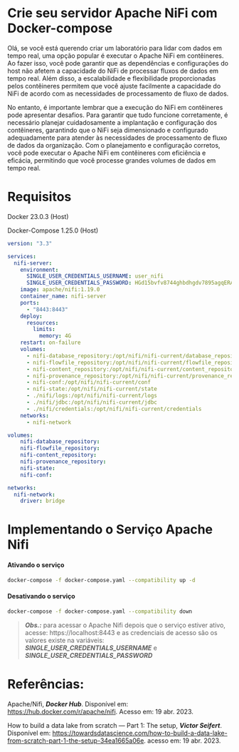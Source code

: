 # Crie seu servidor Apache NiFi com Docker-compose

Olá, se você está querendo criar um laboratório para lidar com dados em tempo real, uma opção popular é executar o Apache NiFi em contêineres. Ao fazer isso, você pode garantir que as dependências e configurações do host não afetem a capacidade do NiFi de processar fluxos de dados em tempo real. Além disso, a escalabilidade e flexibilidade proporcionadas pelos contêineres permitem que você ajuste facilmente a capacidade do NiFi de acordo com as necessidades de processamento de fluxo de dados.

No entanto, é importante lembrar que a execução do NiFi em contêineres pode apresentar desafios. Para garantir que tudo funcione corretamente, é necessário planejar cuidadosamente a implantação e configuração dos contêineres, garantindo que o NiFi seja dimensionado e configurado adequadamente para atender às necessidades de processamento de fluxo de dados da organização. Com o planejamento e configuração corretos, você pode executar o Apache NiFi em contêineres com eficiência e eficácia, permitindo que você processe grandes volumes de dados em tempo real.


# Requisitos

Docker 23.0.3 (Host)

Docker-Compose 1.25.0 (Host)

```yaml
version: "3.3"

services: 
  nifi-server:
    environment:
      SINGLE_USER_CREDENTIALS_USERNAME: user_nifi
      SINGLE_USER_CREDENTIALS_PASSWORD: HGd15bvfv8744ghbdhgdv7895agqERAo
    image: apache/nifi:1.19.0
    container_name: nifi-server
    ports:
      - "8443:8443"
    deploy:
      resources:
        limits:
          memory: 4G
    restart: on-failure
    volumes:
      - nifi-database_repository:/opt/nifi/nifi-current/database_repository
      - nifi-flowfile_repository:/opt/nifi/nifi-current/flowfile_repository
      - nifi-content_repository:/opt/nifi/nifi-current/content_repository
      - nifi-provenance_repository:/opt/nifi/nifi-current/provenance_repository
      - nifi-conf:/opt/nifi/nifi-current/conf
      - nifi-state:/opt/nifi/nifi-current/state
      - ./nifi/logs:/opt/nifi/nifi-current/logs
      - ./nifi/jdbc:/opt/nifi/nifi-current/jdbc
      - ./nifi/credentials:/opt/nifi/nifi-current/credentials
    networks:
      - nifi-network

volumes:
    nifi-database_repository:
    nifi-flowfile_repository:
    nifi-content_repository:
    nifi-provenance_repository:
    nifi-state:
    nifi-conf:

networks:
  nifi-network:
    driver: bridge
```


# Implementando o Serviço Apache Nifi

#### Ativando o serviço

```bash
docker-compose -f docker-compose.yaml --compatibility up -d
```


#### Desativando o serviço

```bash
docker-compose -f docker-compose.yaml --compatibility down
```

> ***Obs.:*** para acessar o Apache Nifi depois que o serviço estiver ativo, acesse: https://localhost:8443 e as credenciais de acesso são os valores existe na variáveis: ***SINGLE_USER_CREDENTIALS_USERNAME*** e ***SINGLE_USER_CREDENTIALS_PASSWORD***

# Referências:

Apache/Nifi, ***Docker Hub***. Disponível em: <https://hub.docker.com/r/apache/nifi>. Acesso em: 19 abr. 2023.

How to build a data lake from scratch — Part 1: The setup, ***Victor Seifert***. Disponível em: <https://towardsdatascience.com/how-to-build-a-data-lake-from-scratch-part-1-the-setup-34ea1665a06e>. acesso em: 19 abr. 2023.

